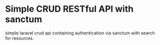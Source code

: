 # Simple CRUD RESTful API with sanctum


simple laravel crud api containing authentication via sanctum with search for resources.

